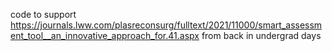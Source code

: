 code to support https://journals.lww.com/plasreconsurg/fulltext/2021/11000/smart_assessment_tool__an_innovative_approach_for.41.aspx
from back in undergrad days
